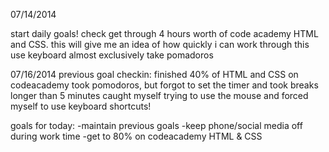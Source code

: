 07/14/2014

start daily goals!  check
get through 4 hours worth of code academy HTML and CSS.
this will give me an idea of how quickly i can work through this
use keyboard almost exclusively
take pomadoros


07/16/2014
previous goal checkin: finished 40% of HTML and CSS on codeacademy
                       took pomodoros, but forgot to set the timer and took
                       breaks longer than 5 minutes
                       caught myself trying to use the mouse and forced myself
                       to use keyboard shortcuts!

goals for today: -maintain previous goals
                 -keep phone/social media off during work time
                 -get to 80% on codeacademy HTML & CSS
